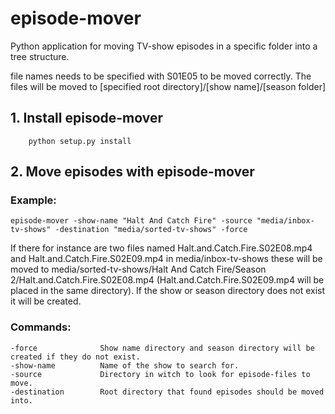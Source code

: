 # episode-mover

Python application for moving TV-show episodes in a specific folder into a tree structure.

file names needs to be specified with S01E05 to be moved correctly. The files will be moved to [specified root directory]/[show name]/[season folder]

## 1. Install episode-mover
        python setup.py install

## 2. Move episodes with episode-mover
### Example:
    episode-mover -show-name "Halt And Catch Fire" -source "media/inbox-tv-shows" -destination "media/sorted-tv-shows" -force
If there for instance are two files named Halt.and.Catch.Fire.S02E08.mp4 and Halt.and.Catch.Fire.S02E09.mp4 in media/inbox-tv-shows these will be moved to media/sorted-tv-shows/Halt And Catch Fire/Season 2/Halt.and.Catch.Fire.S02E08.mp4 (Halt.and.Catch.Fire.S02E09.mp4 will be placed in the same directory). If the show or season directory does not exist it will be created.

### Commands:
    -force              Show name directory and season directory will be created if they do not exist.
    -show-name          Name of the show to search for.
    -source             Directory in witch to look for episode-files to move.
    -destination        Root directory that found episodes should be moved into.
